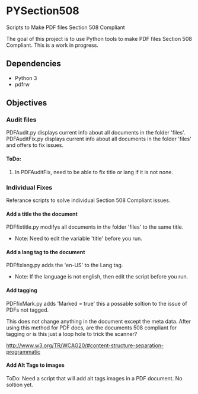 # PYSection508
Scripts to Make PDF files Section 508 Compliant

The goal of this project is to use Python tools to make PDF files Section 508 Compliant. 
This is a work in progress.

## Dependencies
* Python 3
* pdfrw

## Objectives

### Audit files
PDFAudit.py displays current info about all documents in the folder 'files'.
PDFAuditFix.py displays current info about all documents in the folder 'files' and offers to fix issues. 

#### ToDo: 
1. In PDFAuditFix, need to be able to fix title or lang if it is not none. 

### Individual Fixes
Referance scripts to solve individual Section 508 Compliant issues. 

#### Add a title the the document
PDFfixtitle.py modifys all documents in the folder 'files' to the same title.
* Note: Need to edit the variable 'title' before you run.

#### Add a lang tag to the document
PDFfixlang.py adds the 'en-US' to the Lang tag. 
* Note: If the language is not english, then edit the script before you run.

#### Add tagging
PDFfixMark.py adds 'Marked = true' this a possable soltion to the issue of PDFs not tagged. 

This does not change anything in the document except the meta data. After using this method for PDF docs, are the documents 508 compliant for tagging or is this just a loop hole to trick the scanner?

http://www.w3.org/TR/WCAG20/#content-structure-separation-programmatic

#### Add Alt Tags to images
ToDo: 
Need a script that will add alt tags images in a PDF document. No soltion yet. 
